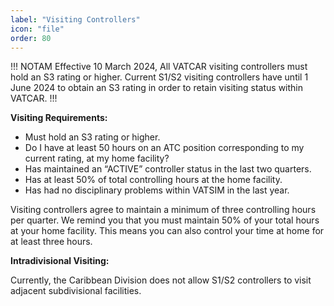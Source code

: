 ```yaml
---
label: "Visiting Controllers"
icon: "file"
order: 80
---
```


!!! NOTAM
Effective 10 March 2024, All VATCAR visiting controllers must hold an S3 rating or higher. Current S1/S2 visiting controllers have until 1 June 2024 to obtain an S3 rating in order to retain visiting status within VATCAR.
!!!

**Visiting Requirements:**

- Must hold an S3 rating or higher.
- Do I have at least 50 hours on an ATC position corresponding to my current rating, at my home facility?
- Has maintained an “ACTIVE” controller status in the last two quarters.
- Has at least 50% of total controlling hours at the home facility.
- Has had no disciplinary problems within VATSIM in the last year.

Visiting controllers agree to maintain a minimum of three controlling hours per quarter. We remind you that you must maintain 50% of your total hours at your home facility. This means you can also control your time at home for at least three hours.

**Intradivisional Visiting:**

Currently, the Caribbean Division does not allow S1/S2 controllers to visit adjacent subdivisional facilities.